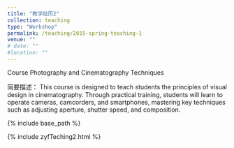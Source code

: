 ```yaml
---
title: "教学经历2"
collection: teaching
type: "Workshop"
permalink: /teaching/2015-spring-teaching-1
venue: ""
# date: ""
#location: ""
---
```


Course Photography and Cinematography Techniques

简要描述：
This course is designed to teach students the principles of visual design in cinematography. 
Through practical training, students will learn to operate cameras, camcorders, and smartphones, 
mastering key techniques such as adjusting aperture, shutter speed, and composition. 

{% include base_path %}

<html>
    <head>
        <title>Embedded HTML</title>
    </head>
    <body>                
          {% include zyfTeching2.html %}       
    </body>
</html>

